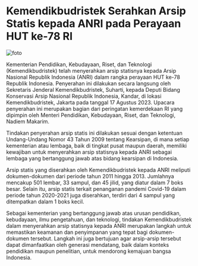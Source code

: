 # Kemendikbudristek Serahkan Arsip Statis kepada ANRI pada Perayaan HUT ke-78 RI

![foto](https://anri.go.id/storage/berita/arsip-nasional-republik-indonesia-1692256376-o5l2n.jpeg)

<P>Kementerian Pendidikan, Kebudayaan, Riset, dan Teknologi (Kemendikbudristek) telah menyerahkan arsip statisnya kepada Arsip Nasional Republik Indonesia (ANRI) dalam rangka perayaan HUT ke-78 Republik Indonesia. Penyerahan ini dilakukan secara langsung oleh Sekretaris Jenderal Kemendikbudristek, Suharti, kepada Deputi Bidang Konservasi Arsip Nasional Republik Indonesia, Kandar, di lokasi Kemendikbudristek, Jakarta pada tanggal 17 Agustus 2023. Upacara penyerahan ini merupakan bagian dari peringatan kemerdekaan RI yang dipimpin oleh Menteri Pendidikan, Kebudayaan, Riset, dan Teknologi, Nadiem Makarim.

Tindakan penyerahan arsip statis ini dilakukan sesuai dengan ketentuan Undang-Undang Nomor 43 Tahun 2009 tentang Kearsipan, di mana setiap kementerian atau lembaga, baik di tingkat pusat maupun daerah, memiliki kewajiban untuk menyerahkan arsip statisnya kepada ANRI sebagai lembaga yang bertanggung jawab atas bidang kearsipan di Indonesia.

Arsip statis yang diserahkan oleh Kemendikbudristek kepada ANRI meliputi dokumen-dokumen dari periode tahun 2011 hingga 2013. Jumlahnya mencakup 501 lembar, 33 sampul, dan 45 jilid, yang diatur dalam 7 boks besar. Selain itu, arsip statis terkait penanganan pandemi Covid-19 dalam periode tahun 2020-2021 juga diserahkan, terdiri dari 4 sampul yang ditempatkan dalam 1 boks kecil.

Sebagai kementerian yang bertanggung jawab atas urusan pendidikan, kebudayaan, ilmu pengetahuan, dan teknologi, tindakan Kemendikbudristek dalam menyerahkan arsip statisnya kepada ANRI merupakan langkah untuk memastikan keamanan dan penyimpanan yang tepat bagi dokumen-dokumen tersebut. Langkah ini juga bertujuan agar arsip-arsip tersebut dapat dimanfaatkan oleh generasi mendatang, baik dalam konteks pendidikan maupun penelitian, untuk mendorong kemajuan bangsa Indonesia. </P>
